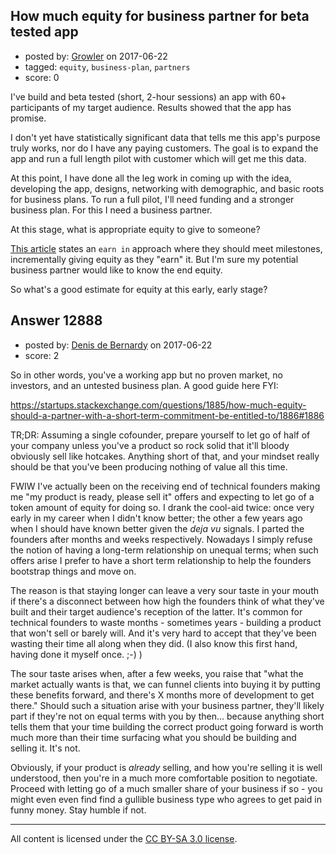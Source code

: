## How much equity for business partner for beta tested app

- posted by: [Growler](https://stackexchange.com/users/238615/growler) on 2017-06-22
- tagged: `equity`, `business-plan`, `partners`
- score: 0

I've build and beta tested (short, 2-hour sessions) an app with 60+ participants of my target audience. Results showed that the app has promise. 

I don't yet have statistically significant data that tells me this app's purpose truly works, nor do I have any paying customers. The goal is to expand the app and run a full length pilot with customer which will get me this data.

At this point, I have done all the leg work in coming up with the idea, developing the app, designs, networking with demographic, and basic roots for business plans. To run a full pilot, I'll need funding and a stronger business plan. For this I need a business partner. 

At this stage, what is appropriate equity to give to someone?

[This article][1] states an `earn in` approach where they should meet milestones, incrementally giving equity as they "earn" it. But I'm sure my potential business partner would like to know the end equity. 

So what's a good estimate for equity at this early, early stage?


  [1]: http://www.evancarmichael.com/library/evan-carmichael2/What-percentage-should-I-give-my-business-partner.html


## Answer 12888

- posted by: [Denis de Bernardy](https://stackexchange.com/users/182468/denis-de-bernardy) on 2017-06-22
- score: 2

So in other words, you've a working app but no proven market, no investors, and an untested business plan. A good guide here FYI:

https://startups.stackexchange.com/questions/1885/how-much-equity-should-a-partner-with-a-short-term-commitment-be-entitled-to/1886#1886

TR;DR: Assuming a single cofounder, prepare yourself to let go of half of your company unless you've a product so rock solid that it'll bloody obviously sell like hotcakes. Anything short of that, and your mindset really should be that you've been producing nothing of value all this time.

FWIW I've actually been on the receiving end of technical founders making me "my product is ready, please sell it" offers and expecting to let go of a token amount of equity for doing so. I drank the cool-aid twice: once very early in my career when I didn't know better; the other a few years ago when I should have known better given the _deja vu_ signals. I parted the founders after months and weeks respectively. Nowadays I simply refuse the notion of having a long-term relationship on unequal terms; when such offers arise I prefer to have a short term relationship to help the founders bootstrap things and move on.

The reason is that staying longer can leave a very sour taste in your mouth if there's a disconnect between how high the founders think of what they've built and their target audience's reception of the latter. It's common for technical founders to waste months - sometimes years - building a product that won't sell or barely will. And it's very hard to accept that they've been wasting their time all along when they did. (I also know this first hand, having done it myself once. ;-) )

The sour taste arises when, after a few weeks, you raise that "what the market actually wants is that, we can funnel clients into buying it by putting these benefits forward, and there's X months more of development to get there." Should such a situation arise with your business partner, they'll likely part if they're not on equal terms with you by then... because anything short tells them that your time building the correct product going forward is worth much more than their time surfacing what you should be building and selling it. It's not.

Obviously, if your product is _already_ selling, and how you're selling it is well understood, then you're in a much more comfortable position to negotiate. Proceed with letting go of a much smaller share of your business if so - you might even even find find a gullible business type who agrees to get paid in funny money. Stay humble if not.



---

All content is licensed under the [CC BY-SA 3.0 license](https://creativecommons.org/licenses/by-sa/3.0/).
